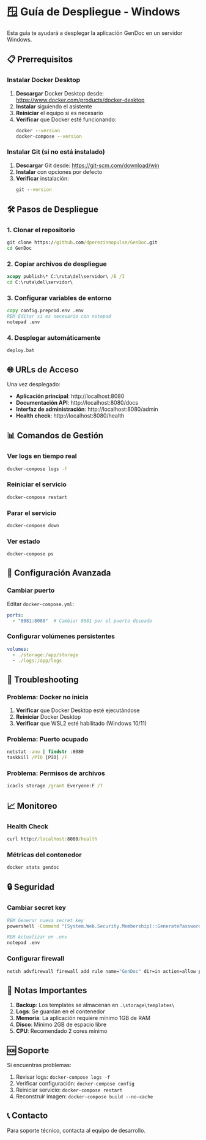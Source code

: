 # 🪟 Guía de Despliegue - Windows

Esta guía te ayudará a desplegar la aplicación GenDoc en un servidor Windows.

## 📋 Prerrequisitos

### Instalar Docker Desktop
1. **Descargar** Docker Desktop desde: https://www.docker.com/products/docker-desktop
2. **Instalar** siguiendo el asistente
3. **Reiniciar** el equipo si es necesario
4. **Verificar** que Docker esté funcionando:
   ```cmd
   docker --version
   docker-compose --version
   ```

### Instalar Git (si no está instalado)
1. **Descargar** Git desde: https://git-scm.com/download/win
2. **Instalar** con opciones por defecto
3. **Verificar** instalación:
   ```cmd
   git --version
   ```

## 🛠️ Pasos de Despliegue

### 1. Clonar el repositorio
```cmd
git clone https://github.com/dperezinnopulse/GenDoc.git
cd GenDoc
```

### 2. Copiar archivos de despliegue
```cmd
xcopy publish\* C:\ruta\del\servidor\ /E /I
cd C:\ruta\del\servidor\
```

### 3. Configurar variables de entorno
```cmd
copy config.preprod.env .env
REM Editar si es necesario con notepad
notepad .env
```

### 4. Desplegar automáticamente
```cmd
deploy.bat
```

## 🌐 URLs de Acceso

Una vez desplegado:
- **Aplicación principal**: http://localhost:8080
- **Documentación API**: http://localhost:8080/docs
- **Interfaz de administración**: http://localhost:8080/admin
- **Health check**: http://localhost:8080/health

## 📊 Comandos de Gestión

### Ver logs en tiempo real
```cmd
docker-compose logs -f
```

### Reiniciar el servicio
```cmd
docker-compose restart
```

### Parar el servicio
```cmd
docker-compose down
```

### Ver estado
```cmd
docker-compose ps
```

## 🔧 Configuración Avanzada

### Cambiar puerto
Editar `docker-compose.yml`:
```yaml
ports:
  - "8081:8080"  # Cambiar 8081 por el puerto deseado
```

### Configurar volúmenes persistentes
```yaml
volumes:
  - ./storage:/app/storage
  - ./logs:/app/logs
```

## 🚨 Troubleshooting

### Problema: Docker no inicia
1. **Verificar** que Docker Desktop esté ejecutándose
2. **Reiniciar** Docker Desktop
3. **Verificar** que WSL2 esté habilitado (Windows 10/11)

### Problema: Puerto ocupado
```cmd
netstat -ano | findstr :8080
taskkill /PID [PID] /F
```

### Problema: Permisos de archivos
```cmd
icacls storage /grant Everyone:F /T
```

## 📈 Monitoreo

### Health Check
```cmd
curl http://localhost:8080/health
```

### Métricas del contenedor
```cmd
docker stats gendoc
```

## 🔒 Seguridad

### Cambiar secret key
```cmd
REM Generar nueva secret key
powershell -Command "[System.Web.Security.Membership]::GeneratePassword(32,0)"

REM Actualizar en .env
notepad .env
```

### Configurar firewall
```cmd
netsh advfirewall firewall add rule name="GenDoc" dir=in action=allow protocol=TCP localport=8080
```

## 📝 Notas Importantes

1. **Backup**: Los templates se almacenan en `.\storage\templates\`
2. **Logs**: Se guardan en el contenedor
3. **Memoria**: La aplicación requiere mínimo 1GB de RAM
4. **Disco**: Mínimo 2GB de espacio libre
5. **CPU**: Recomendado 2 cores mínimo

## 🆘 Soporte

Si encuentras problemas:

1. Revisar logs: `docker-compose logs -f`
2. Verificar configuración: `docker-compose config`
3. Reiniciar servicio: `docker-compose restart`
4. Reconstruir imagen: `docker-compose build --no-cache`

## 📞 Contacto

Para soporte técnico, contacta al equipo de desarrollo.
